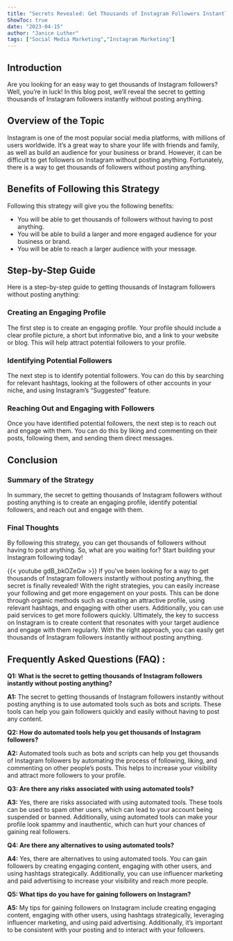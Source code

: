 ```yaml
---
title: "Secrets Revealed: Get Thousands of Instagram Followers Instantly Without Posting Anything!"
ShowToc: true 
date: "2023-04-15"
author: "Janice Luther" 
tags: ["Social Media Marketing","Instagram Marketing"]
---
```

## Introduction 

Are you looking for an easy way to get thousands of Instagram followers? Well, you’re in luck! In this blog post, we’ll reveal the secret to getting thousands of Instagram followers instantly without posting anything. 

## Overview of the Topic 

Instagram is one of the most popular social media platforms, with millions of users worldwide. It’s a great way to share your life with friends and family, as well as build an audience for your business or brand. However, it can be difficult to get followers on Instagram without posting anything. Fortunately, there is a way to get thousands of followers without posting anything. 

## Benefits of Following this Strategy 

Following this strategy will give you the following benefits: 

* You will be able to get thousands of followers without having to post anything. 
* You will be able to build a larger and more engaged audience for your business or brand. 
* You will be able to reach a larger audience with your message. 

## Step-by-Step Guide 

Here is a step-by-step guide to getting thousands of Instagram followers without posting anything: 

### Creating an Engaging Profile 

The first step is to create an engaging profile. Your profile should include a clear profile picture, a short but informative bio, and a link to your website or blog. This will help attract potential followers to your profile. 

### Identifying Potential Followers 

The next step is to identify potential followers. You can do this by searching for relevant hashtags, looking at the followers of other accounts in your niche, and using Instagram’s “Suggested” feature. 

### Reaching Out and Engaging with Followers 

Once you have identified potential followers, the next step is to reach out and engage with them. You can do this by liking and commenting on their posts, following them, and sending them direct messages. 

## Conclusion 

### Summary of the Strategy 

In summary, the secret to getting thousands of Instagram followers without posting anything is to create an engaging profile, identify potential followers, and reach out and engage with them. 

### Final Thoughts 

By following this strategy, you can get thousands of followers without having to post anything. So, what are you waiting for? Start building your Instagram following today!

{{< youtube gdB_bkOZeGw >}} 
If you've been looking for a way to get thousands of Instagram followers instantly without posting anything, the secret is finally revealed! With the right strategies, you can easily increase your following and get more engagement on your posts. This can be done through organic methods such as creating an attractive profile, using relevant hashtags, and engaging with other users. Additionally, you can use paid services to get more followers quickly. Ultimately, the key to success on Instagram is to create content that resonates with your target audience and engage with them regularly. With the right approach, you can easily get thousands of Instagram followers instantly without posting anything.

## Frequently Asked Questions (FAQ) :
**Q1: What is the secret to getting thousands of Instagram followers instantly without posting anything?**

**A1:** The secret to getting thousands of Instagram followers instantly without posting anything is to use automated tools such as bots and scripts. These tools can help you gain followers quickly and easily without having to post any content.

**Q2: How do automated tools help you get thousands of Instagram followers?**

**A2:** Automated tools such as bots and scripts can help you get thousands of Instagram followers by automating the process of following, liking, and commenting on other people’s posts. This helps to increase your visibility and attract more followers to your profile. 

**Q3: Are there any risks associated with using automated tools?**

**A3:** Yes, there are risks associated with using automated tools. These tools can be used to spam other users, which can lead to your account being suspended or banned. Additionally, using automated tools can make your profile look spammy and inauthentic, which can hurt your chances of gaining real followers. 

**Q4: Are there any alternatives to using automated tools?**

**A4:** Yes, there are alternatives to using automated tools. You can gain followers by creating engaging content, engaging with other users, and using hashtags strategically. Additionally, you can use influencer marketing and paid advertising to increase your visibility and reach more people. 

**Q5: What tips do you have for gaining followers on Instagram?**

**A5:** My tips for gaining followers on Instagram include creating engaging content, engaging with other users, using hashtags strategically, leveraging influencer marketing, and using paid advertising. Additionally, it’s important to be consistent with your posting and to interact with your followers.


